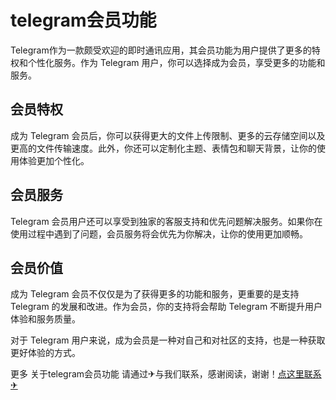 # telegram会员功能

Telegram作为一款颇受欢迎的即时通讯应用，其会员功能为用户提供了更多的特权和个性化服务。作为 Telegram 用户，你可以选择成为会员，享受更多的功能和服务。

## 会员特权

成为 Telegram 会员后，你可以获得更大的文件上传限制、更多的云存储空间以及更高的文件传输速度。此外，你还可以定制化主题、表情包和聊天背景，让你的使用体验更加个性化。

## 会员服务

Telegram 会员用户还可以享受到独家的客服支持和优先问题解决服务。如果你在使用过程中遇到了问题，会员服务将会优先为你解决，让你的使用更加顺畅。

## 会员价值

成为 Telegram 会员不仅仅是为了获得更多的功能和服务，更重要的是支持 Telegram 的发展和改进。作为会员，你的支持将会帮助 Telegram 不断提升用户体验和服务质量。

对于 Telegram 用户来说，成为会员是一种对自己和对社区的支持，也是一种获取更好体验的方式。

更多 关于telegram会员功能 请通过✈与我们联系，感谢阅读，谢谢！[点这里联系✈](https://www.k02.cc)